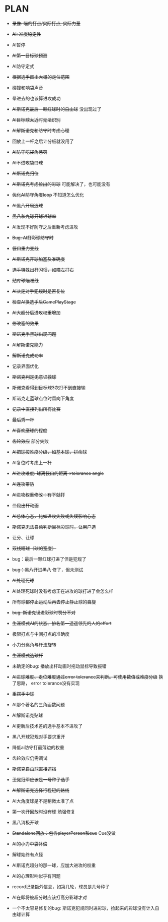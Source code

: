 # PLAN

* ~~录像: 瞄的打点/实际打点, 实际力量~~
* ~~AI: 准度稳定性~~
* AI暂停
* ~~AI第一目标球预测~~
* AI防守定式
* ~~根据选手画出大概的走位范围~~
* 碰撞和响袋声音
* 晕进去的也该算进攻成功
* ~~AI斯诺克最后一颗红球时的自由球~~ 没出现过了
* ~~AI目标球太近时无法识别~~
* ~~AI解斯诺克和防守时考虑心理~~
* 回放上一杆之后计分板就没用了
* ~~AI防守吃袋角惩罚~~
* ~~AI不进攻袋口球~~
* ~~AI斯诺克归位~~
* ~~AI斯诺克考虑捡出的彩球~~ 可能解决了，也可能没有
* ~~优化AI防守角度loop~~ 不知道怎么优化
* ~~AI黑八开局选球~~
* ~~黑八和九球开球进球率~~
* AI发现不好防守之后重新考虑进攻
* ~~Bug: AI打彩球防守时~~
* ~~袋口重力变线~~
* ~~AI斯诺克开球加塞及准确度~~
* ~~选手特殊出杆习惯，如瞄左打右~~
* ~~贴库球瞄准线~~
* ~~AI决定对手犯规时是否复位~~
* ~~检查AI换选手后GamePlayStage~~
* ~~AI大超分后进攻权重增加~~
* ~~修改塞的效果~~
* ~~斯诺克争黑球出现问题~~
* ~~AI解斯诺克能力~~

* ~~解斯诺克成功率~~
* 记录界面优化
* ~~斯诺克判定无意识救球~~
* ~~斯诺克看得到目标球3次打不到直接输~~
* 斯诺克走蓝球点位时留向下角度
* ~~记录中直接列出所有比赛~~
* ~~最后秀一杆~~
* ~~AI喜欢磨球的程度~~
* ~~齿轮效应~~ 部分失败
* ~~AI把球按难度分级，如基本球，拼命球~~
* AI复位时考虑上一杆
* ~~AI进攻难度: 球离袋口的距离->tolerance angle~~
* ~~AI连攻带防~~
* ~~AI进攻权重修改：有下就打~~
* ~~二段出杆动画~~
* ~~AI总体心态，比如进攻失败或失误影响心态~~
* ~~斯诺克无法自动判断目标彩球时，让用户选~~
* 让分、让球
* ~~双线瞄球（球的宽度）~~
* bug：最后一颗红球打进了但是犯规了
* ~~bug：黑八开进黑八~~ 修了，但未测试
* ~~AI处理死球~~
* AI处理死球时没有考虑正在进攻的球打进了会怎么样
* ~~所有球都停止运动后再去停止静止球的自旋~~
* ~~bug: 斯诺克误进彩球时罚分不对~~
* ~~生涯模式AI的状态、排名第一遥遥领先的人的effort~~
* 极限打点与中间打点的准确度
* ~~小力分离角与杆法旋转~~
* ~~生涯模式选球杆~~
* 未确定的bug: 播放出杆动画时拖动鼠标导致报错
* ~~AI进球难度、走位难度通过error tolerance来判断。可使用数值或难度分级~~ 换了思路， error tolerance没有实现
* ~~重摆手中球~~
* AI那个著名的三角函数问题
* AI解斯诺克贴球
* AI更新后技术差的选手基本不进攻了
* 黑八开球犯规对手要求重开
* 降低ai防守打最薄边的权重
* 齿轮效应仍需调试
* ~~斯诺克自由球直接遮挡~~
* ~~卫冕冠军应该是一号种子选手~~
* ~~AI解斯诺克选择行程短的路线~~
* AI大角度球是不是稍微太准了点
* ~~第一次开回放时没有球~~ 勉强修复
* 黑八消极开球
* ~~Standalone回放：包含playerPerson和cue~~ Cue没做
* ~~AI的小力中袋补偿~~
* 解球始终有点怪
* AI斯诺克超分的那一球，应加大进攻的权重
* AI的心理影响似乎有问题
* record记录额外信息，如第几轮，球员是几号种子
* AI在即将被超分时应该打高分彩球才对
* 一个不太容易修复的bug: 斯诺克犯规同时进彩球，捡起来的彩球没有计入自由球计算
